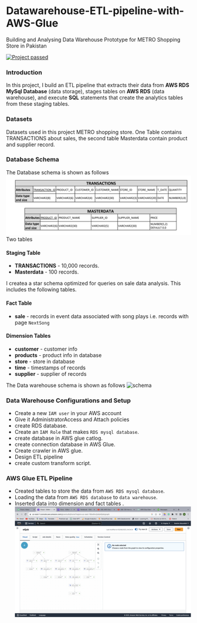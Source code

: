 # Datawarehouse-ETL-pipeline-with-AWS-Glue
Building and Analysing Data Warehouse Prototype for METRO Shopping Store in Pakistan


[![Project passed](https://img.shields.io/badge/project-passed-success.svg)](https://img.shields.io/badge/project-passed-success.svg)

### Introduction

In this project, I build an ETL pipeline that extracts their data from **AWS RDS MySql Database** (data storage), stages tables on **AWS RDS** (data warehouse), and execute **SQL** statements that create the analytics tables from these staging tables.

### Datasets
Datasets used in this project METRO shopping store. One Table contains TRANSACTIONS about sales, the second table Masterdata contain product and supplier record. 

### Database Schema
The Database schema is shown as follows
![schema](./img/database.PNG)
Two tables 
#### Staging Table 
+ **TRANSACTIONS** - 10,000 records.
+ **Masterdata** - 100 records.


I createa a star schema optimized for queries on sale data analysis. This includes the following tables.

#### Fact Table 
+ **sale** - records in event data associated with song plays i.e. records with page `NextSong`

#### Dimension Tables
+ **customer** - customer info
+ **products** - product info in database
+ **store** - store in  database
+ **time** - timestamps of records
+ **supplier** - supplier of records


The Data warehouse schema is shown as follows
![schema](./img/star_schema.PNG)

### Data Warehouse Configurations and Setup
* Create a new `IAM user` in your AWS account
* Give it AdministratorAccess and Attach policies
* create  RDS database.
* Create an `IAM Role` that makes `RDS mysql database`.
* create database in AWS glue catlog.
* create connection database in AWS Glue.
* Create crawler in AWS glue.
* Design ETL pipeline 
* create custom transform script.

### AWS Glue ETL Pipeline
+ Created tables to store the data from `AWS RDS mysql database`.
+ Loading the data from `AWS RDS database` to `data warehouse`.
+ Inserted data into dimension and fact tables .
![schema](./img/aws_glue.PNG)








